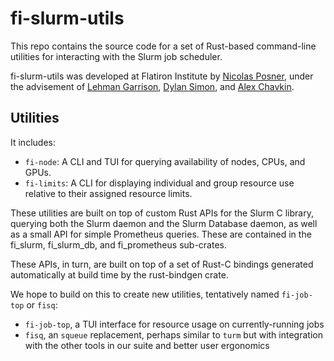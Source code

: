 # fi-slurm-utils

This repo contains the source code for a set of Rust-based command-line utilities for interacting with the Slurm job scheduler. 

fi-slurm-utils was developed at Flatiron Institute by [Nicolas Posner](https://github.com/nrposner), under the advisement of [Lehman Garrison](https://github.com/lgarrison), [Dylan Simon](https://github.com/dylex), and [Alex Chavkin](https://github.com/alexdotc).

## Utilities

It includes:
- `fi-node`: A CLI and TUI for querying availability of nodes, CPUs, and GPUs.
- `fi-limits`: A CLI for displaying individual and group resource use relative to their assigned resource limits.

These utilities are built on top of custom Rust APIs for the Slurm C library, querying both the Slurm daemon and the Slurm Database daemon, as well as a small API for simple Prometheus queries. These are contained in the fi_slurm, fi_slurm_db, and fi_prometheus sub-crates.

These APIs, in turn, are built on top of a set of Rust-C bindings generated automatically at build time by the rust-bindgen crate.

We hope to build on this to create new utilities, tentatively named `fi-job-top` or `fisq`:
- `fi-job-top`, a TUI interface for resource usage on currently-running jobs
- `fisq`, an `squeue` replacement, perhaps similar to `turm` but with integration with the other tools in our suite and better user ergonomics
